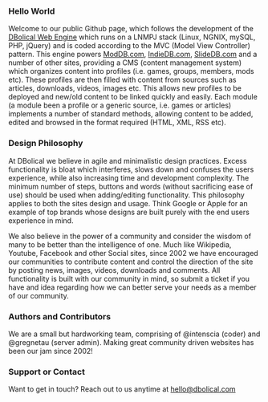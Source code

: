 ### Hello World
Welcome to our public Github page, which follows the development of the <a href="http://www.dbolical.com">DBolical Web Engine</a> which runs on a LNMPJ stack (Linux, NGNIX, mySQL, PHP, jQuery) and is coded according to the MVC (Model View Controller) pattern. This engine powers <a href="http://www.moddb.com">ModDB.com</a>, <a href="http://www.indiedb.com">IndieDB.com</a>, <a href="http://www.slidedb.com">SlideDB.com</a> and a number of other sites, providing a CMS (content management system) which organizes content into profiles (i.e. games, groups, members, mods etc). These profiles are then filled with content from sources such as articles, downloads, videos, images etc. This allows new profiles to be deployed and new/old content to be linked quickly and easily. Each module (a module been a profile or a generic source, i.e. games or articles) implements a number of standard methods, allowing content to be added, edited and browsed in the format required (HTML, XML, RSS etc).

### Design Philosophy
At DBolical we believe in agile and minimalistic design practices. Excess functionality is bloat which interferes, slows down and confuses the users experience, while also increasing time and development complexity. The minimum number of steps, buttons and words (without sacrificing ease of use) should be used when adding/editing functionality. This philosophy applies to both the sites design and usage. Think Google or Apple for an example of top brands whose designs are built purely with the end users experience in mind.

We also believe in the power of a community and consider the wisdom of many to be better than the intelligence of one. Much like Wikipedia, Youtube, Facebook and other Social sites, since 2002 we have encouraged our communities to contribute content and control the direction of the site by posting news, images, videos, downloads and comments. All functionality is built with our community in mind, so submit a ticket if you have and idea regarding how we can better serve your needs as a member of our community.

### Authors and Contributors
We are a small but hardworking team, comprising of @intenscia (coder) and @gregnetau (server admin). Making great community driven websites has been our jam since 2002!

### Support or Contact
Want to get in touch? Reach out to us anytime at hello@dbolical.com
